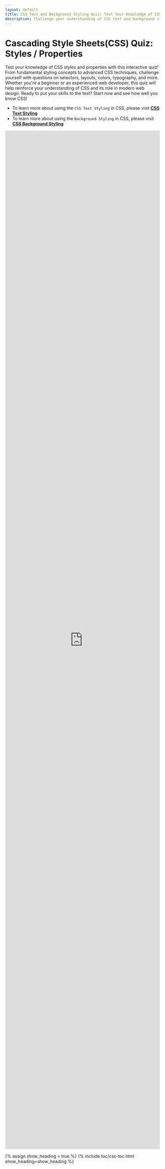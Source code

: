 ```yaml
---
layout: default
title: CSS Text and Background Styling Quiz: Test Your Knowledge of CSS Properties.
description: Challenge your understanding of CSS text and background styling with this interactive quiz. Perfect for beginners and advanced learners to practice key concepts like typography, colors, layouts, and more in web design.
---
```


# Cascading Style Sheets(CSS) Quiz: Styles / Properties

Test your knowledge of CSS styles and properties with this interactive quiz! From fundamental styling concepts to advanced CSS techniques, challenge yourself with questions on selectors, layouts, colors, typography, and more. Whether you're a beginner or an experienced web developer, this quiz will help reinforce your understanding of CSS and its role in modern web design. Ready to put your skills to the test? Start now and see how well you know CSS!

- To learn more about using the `CSS Text Styling` in CSS, please visit **[CSS Text Styling](/html-css/docs/css-text-styling.md)**
- To learn more about using the `Background Styling` in CSS, please visit **[CSS Background Styling](/html-css/docs/css-properties.md)**

<iframe src="https://docs.google.com/forms/d/e/1FAIpQLSfU9JhQkehAz2A1tZteLTt-0WnaCOZY9KlINntq-YxfNf2zww/viewform?embedded=true" width="100%" height="3311" frameborder="0" marginheight="0" marginwidth="0">Loading…</iframe>

{% assign show_heading = true %}
{% include toc/css-toc.html show_heading=show_heading %}
